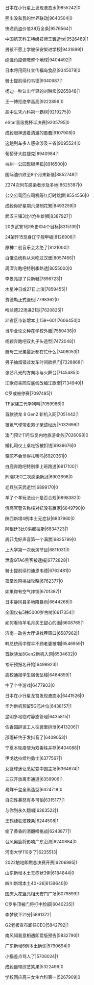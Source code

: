 日本在小行星上发现液态水|9855242|0

熊出没和我的世界联动|9640504|0

快递员盗价值38万金条|9576564|1

中国航天科工特级技师王巍逝世|9526489|1

男孩不愿上学被保安架进学校|9431899|1

绝佳角度俯瞰整个地球|9404492|1

日本将用网红宣传福岛食品|9345079|0

骑士提前续约韦德|9340687|1

杨迪一秒认出年轻的刘畊宏|9265848|1

王一博拒绝举高高|9222896|0

高中生凭六科第一霸榜|9219275|0

eStar晋级挑杯半决赛|9205795|0

成毅眼神透着清澈的愚蠢|9107908|0

这趟列车多人感染涉及三省|9095524|0

葡萄牙大胜捷克|8940984|1

杭州一公园现银黑狐|8916500|0

国际油价跌至8个月来新低|8852748|1

Z274次列车感染者涉及多地|8625387|0

公交公司回应司机等红灯时跳舞|8554556|0

成毅你好星期六录制花絮|8493259|0

武汉三镇3比4沧州雄狮|8387927|1

20岁武警1秒95击中4个目标|8315139|1

24架歼15现身辽宁舰甲板|8126906|1

原神二创音乐会太绝了|8121000|1

白俄总统称从未吃过汉堡|8057466|1

周深奔跑吧特别季路透|8055000|0

李景亮提了只新鞋|7896723|1

木星冲日或27日上演|7859455|1

费德勒正式退役|7798362|0

哈兰德22场进21球|7620825|1

31省区市新增本土159+601|7606450|0

当毕业论文种在学校外面|7550436|0

杨颖奔跑吧双丸子头造型|7472048|1

航母三兄弟最近都在忙什么|7408053|1

男子抽烟错过发车时间欲扒门|7328868|1

张艺凡光的方向冰与火舞台|7145485|0

江歌母亲回应底线改编江歌案|7134940|1

C罗或被停赛|7097495|1

TF家族三代学狗叫|7059986|0

首款骁龙 8 Gen2 新机入网|7051442|1

被氢气球带走男子亲述经历|7032696|1

澳门预计11月恢复内地旅游业务|7026098|0

婚礼司仪上桌吃饭被扣钱|6939676|0

骆驼不会觉得扎嘴吗|6920361|0

白鹿奔跑吧特别季上班路透|6917100|1

辉瑞CEO二次感染新冠|6902698|0

老兵张天武逝世|6899170|0

羊了个羊玩法设计是否合规|6898382|0

俄高官警告称核对抗没有赢家|6849790|0

陕西新增4例本土无症状|6837960|0

阿根廷3比0洪都拉斯|6834723|1

周菲戈好声音第一个满票|6825799|0

上大学第一次表演节目|6811031|0

泄露GTA6黑客被逮捕|6772828|1

骑士提前续约迪恩韦德|6762481|0

孤掌难鸣挑战攻略|6762377|0

如果你有空气炸锅|6701387|1

日本静冈县多地降暴雨|6644268|0

全国仅有5株5000岁古树|6617354|1

如何看待羊毛月买王甜心的画|6608765|1

济南一政务大厅设找茬窗口|6587962|1

韩总统雨中撑伞不顾老婆被嘲|6546959|1

首款骁龙8Gen2新机入网|6534632|0

考研预报名开始|6498923|1

高校通报学生宿舍坠楼|6484859|1

牛了个牛游戏|6477903|0

日本在小行星龙宫发现液态水|6441526|0

华为新机预留5G芯片位|6438157|1

昆明多地临时静态管理|6435815|1

佐香园辟谣工人往酱里排泄|6413206|1

邵雨轩终于发抖音了|6409053|1

宁夏本轮疫情为双毒株并存|6404088|1

伊戈达拉续约勇士|6377567|1

女篮球迷让悉尼变中国主场|6364674|1

三亚开放离市通道|6356906|1

易烊千玺全黑造型|6324718|0

自恋性暴怒有多可怕|6315177|1

与你到永久翻唱|6263522|1

王鹤棣狂炫辣条|6244508|1

偷了黄昏的酒翻唱挑战|6243877|1

台风奥鹿将影响广东沿海|6240884|0

河南大学110岁了|6235513|

2022触地即燃总决赛开赛|6206995|1

山东新增本土无症状3例|6184844|0

四川新增本土40+26|6139640|0

国庆大花篮亮相天安门广场|6079899|1

C罗争顶被门将打中脸部|6040235|1

李梦砍下21分|5891372|

G2老板宣布卸任CEO|5842792|1

南风知我意相遇即爱版预告|5832790|1

广东新增6例本土确诊|5790694|0

小猫差点骂人了|5706024|1

成毅自带综艺笑果|5322496|0

学校回应高三女生六科第一|5267909|0

